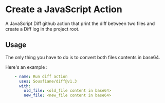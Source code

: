 # Create a JavaScript Action

A JavaScript Diff github action that print the diff between two files and create a Diff log in the project root.

## Usage

The only thing you have to do is to convert both files contents in base64.

Here's an example : 

```yaml
    - name: Run diff action
      uses: Sousfiane/diff@v1.3
      with:
        old_file: <old_file content in base64>
        new_file: <new_file content in base64>
```

